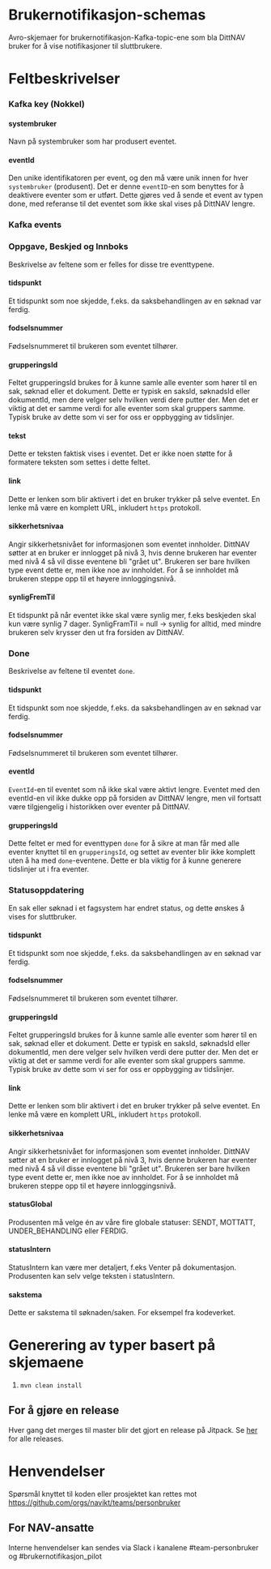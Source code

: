 
# Brukernotifikasjon-schemas

Avro-skjemaer for brukernotifikasjon-Kafka-topic-ene som bla DittNAV bruker for å vise notifikasjoner til sluttbrukere.

# Feltbeskrivelser

### Kafka key (Nokkel)

#### systembruker
Navn på systembruker som har produsert eventet.

#### eventId
Den unike identifikatoren per event, og den må være unik innen for hver `systembruker` (produsent). Det er denne `eventID`-en som benyttes for å deaktivere eventer som er utført. Dette gjøres ved å sende et event av typen done, med referanse til det eventet som ikke skal vises på DittNAV lengre.



### Kafka events
### Oppgave, Beskjed og Innboks
Beskrivelse av feltene som er felles for disse tre eventtypene.

#### tidspunkt
Et tidspunkt som noe skjedde, f.eks. da saksbehandlingen av en søknad var ferdig.

#### fodselsnummer
Fødselsnummeret til brukeren som eventet tilhører.

#### grupperingsId
Feltet grupperingsId brukes for å kunne samle alle eventer som hører til en sak, søknad eller et dokument. Dette er typisk en saksId, søknadsId eller dokumentId, men dere velger selv hvilken verdi dere putter der. Men det er viktig at det er samme verdi for alle eventer som skal gruppers samme. Typisk bruke av dette som vi ser for oss er oppbygging av tidslinjer.

#### tekst
Dette er teksten faktisk vises i eventet. Det er ikke noen støtte for å formatere teksten som settes i dette feltet.

#### link
Dette er lenken som blir aktivert i det en bruker trykker på selve eventet. En lenke må være en komplett URL, inkludert `https` protokoll.

#### sikkerhetsnivaa
Angir sikkerhetsnivået for informasjonen som eventet innholder.
DittNAV søtter at en bruker er innlogget på nivå 3, hvis denne brukeren har eventer med nivå 4 så vil disse eventene bli "grået ut". Brukeren ser bare hvilken type event dette er, men ikke noe av innholdet. For å se innholdet må brukeren steppe opp til et høyere innloggingsnivå.

#### synligFremTil
Et tidspunkt på når eventet ikke skal være synlig mer, f.eks beskjeden skal kun være synlig 7 dager. SynligFramTil = null -> synlig for alltid, med mindre brukeren selv krysser den ut fra forsiden av DittNAV.


### Done
Beskrivelse av feltene til eventet `done`.

#### tidspunkt
Et tidspunkt som noe skjedde, f.eks. da saksbehandlingen av en søknad var ferdig.

#### fodselsnummer
Fødselsnummeret til brukeren som eventet tilhører.

#### eventId
`EventId`-en til eventet som nå ikke skal være aktivt lengre. Eventet med den eventId-en vil ikke dukke opp på forsiden av DittNAV lengre, men vil fortsatt være tilgjengelig i historikken over eventer på DittNAV.

#### grupperingsId
Dette feltet er med for eventtypen `done` for å sikre at man får med alle eventer knyttet til en `grupperingsId`, og settet av eventer blir ikke komplett uten å ha med `done`-eventene. Dette er bla viktig for å kunne generere tidslinjer ut i fra eventer.



### Statusoppdatering
En sak eller søknad i et fagsystem har endret status, og dette ønskes å vises for sluttbruker.

#### tidspunkt
Et tidspunkt som noe skjedde, f.eks. da saksbehandlingen av en søknad var ferdig.

#### fodselsnummer
Fødselsnummeret til brukeren som eventet tilhører.

#### grupperingsId
Feltet grupperingsId brukes for å kunne samle alle eventer som hører til en sak, søknad eller et dokument. Dette er typisk en saksId, søknadsId eller dokumentId, men dere velger selv hvilken verdi dere putter der. Men det er viktig at det er samme verdi for alle eventer som skal gruppers samme. Typisk bruke av dette som vi ser for oss er oppbygging av tidslinjer.

#### link
Dette er lenken som blir aktivert i det en bruker trykker på selve eventet. En lenke må være en komplett URL, inkludert `https` protokoll.

#### sikkerhetsnivaa
Angir sikkerhetsnivået for informasjonen som eventet innholder.
DittNAV søtter at en bruker er innlogget på nivå 3, hvis denne brukeren har eventer med nivå 4 så vil disse eventene bli "grået ut". Brukeren ser bare hvilken type event dette er, men ikke noe av innholdet. For å se innholdet må brukeren steppe opp til et høyere innloggingsnivå.

#### statusGlobal
Produsenten må velge én av våre fire globale statuser: SENDT, MOTTATT, UNDER_BEHANDLING eller FERDIG.

#### statusIntern
StatusIntern kan være mer detaljert, f.eks Venter på dokumentasjon. Produsenten kan selv velge teksten i statusIntern.

#### sakstema
Dette er sakstema til søknaden/saken. For eksempel fra kodeverket. 

# Generering av typer basert på skjemaene

1. `mvn clean install`

## For å gjøre en release

Hver gang det merges til master blir det gjort en release på Jitpack. Se [her](https://jitpack.io/#navikt/brukernotifikasjon-schemas) for alle releases.

# Henvendelser

Spørsmål knyttet til koden eller prosjektet kan rettes mot https://github.com/orgs/navikt/teams/personbruker

## For NAV-ansatte

Interne henvendelser kan sendes via Slack i kanalene #team-personbruker og #brukernotifikasjon_pilot

